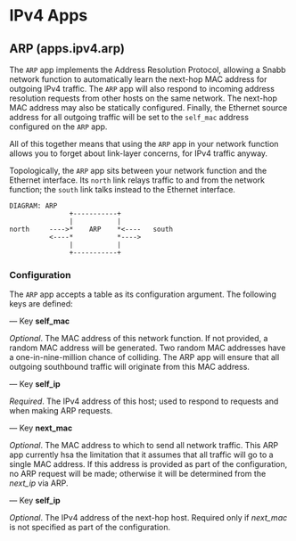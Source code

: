 # IPv4 Apps

## ARP (apps.ipv4.arp)

The `ARP` app implements the Address Resolution Protocol, allowing a
Snabb network function to automatically learn the next-hop MAC address
for outgoing IPv4 traffic.  The `ARP` app will also respond to
incoming address resolution requests from other hosts on the same
network.  The next-hop MAC address may also be statically configured.
Finally, the Ethernet source address for all outgoing traffic will be
set to the `self_mac` address configured on the `ARP` app.

All of this together means that using the `ARP` app in your network
function allows you to forget about link-layer concerns, for IPv4
traffic anyway.

Topologically, the `ARP` app sits between your network function and
the Ethernet interface.  Its `north` link relays traffic to and from
the network function; the `south` link talks instead to the Ethernet
interface.

    DIAGRAM: ARP
                   +-----------+
                   |           |
    north     ---->*    ARP    *<----   south
              <----*           *---->
                   |           |
                   +-----------+

### Configuration

The `ARP` app accepts a table as its configuration argument. The
following keys are defined:

— Key **self_mac**

*Optional*.  The MAC address of this network function.  If not
provided, a random MAC address will be generated.  Two random MAC
addresses have a one-in-nine-million chance of colliding.  The ARP app
will ensure that all outgoing southbound traffic will originate from
this MAC address.

— Key **self_ip**

*Required*.  The IPv4 address of this host; used to respond to
requests and when making ARP requests.

— Key **next_mac**

*Optional*.  The MAC address to which to send all network traffic.
This ARP app currently hsa the limitation that it assumes that all
traffic will go to a single MAC address.  If this address is provided
as part of the configuration, no ARP request will be made; otherwise
it will be determined from the *next_ip* via ARP.

— Key **self_ip**

*Optional*.  The IPv4 address of the next-hop host.  Required only if
 *next_mac* is not specified as part of the configuration.
